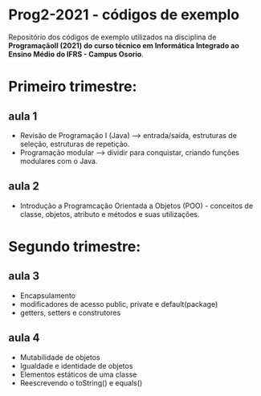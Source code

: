 # Prog2-2021 - códigos de exemplo
Repositório dos códigos de exemplo utilizados na disciplina de **ProgramaçãoII (2021) do curso técnico em Informática Integrado ao Ensino Médio do IFRS - Campus Osorio**.
# Primeiro trimestre:
## aula 1
* Revisão de Programação I (Java) --> entrada/saída, estruturas de seleção, estruturas de repetição.
* Programação modular --> dividir para conquistar, criando funções modulares com o Java.

## aula 2
* Introdução a Programcação Orientada a Objetos (POO) - conceitos de classe, objetos, atributo e métodos e suas utilizações.

# Segundo trimestre:
## aula 3
* Encapsulamento
* modificadores de acesso public, private e default(package)
* getters, setters e construtores

## aula 4
* Mutabilidade de objetos
* Igualdade e identidade de objetos
* Elementos estáticos de uma classe
* Reescrevendo o toString() e equals()

